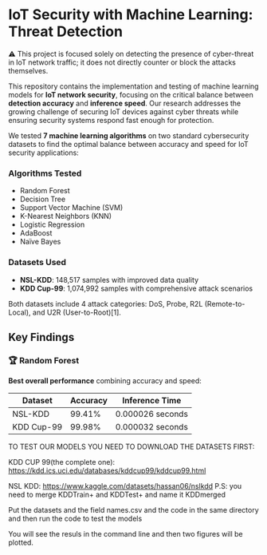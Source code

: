 # IoT Security with Machine Learning: Threat Detection

⚠️ This project is focused solely on detecting the presence of cyber-threat in IoT network traffic; it does not directly counter or block the attacks themselves.

This repository contains the implementation and testing of machine learning models for **IoT network security**, focusing on the critical balance between **detection accuracy** and **inference speed**. Our research addresses the growing challenge of securing IoT devices against cyber threats while ensuring security systems respond fast enough for protection.

We tested **7 machine learning algorithms** on two standard cybersecurity datasets to find the optimal balance between accuracy and speed for IoT security applications:

### Algorithms Tested
- Random Forest
- Decision Tree  
- Support Vector Machine (SVM)
- K-Nearest Neighbors (KNN)
- Logistic Regression
- AdaBoost
- Naïve Bayes

### Datasets Used
- **NSL-KDD**: 148,517 samples with improved data quality
- **KDD Cup-99**: 1,074,992 samples with comprehensive attack scenarios

Both datasets include 4 attack categories: DoS, Probe, R2L (Remote-to-Local), and U2R (User-to-Root)[1].

## Key Findings

### 🏆 Random Forest
**Best overall performance** combining accuracy and speed:

| Dataset | Accuracy | Inference Time |
|---------|----------|----------------|
| NSL-KDD | 99.41% | 0.000026 seconds |
| KDD Cup-99 | 99.98% | 0.000032 seconds |

TO TEST OUR MODELS YOU NEED TO DOWNLOAD THE DATASETS FIRST:

KDD CUP 99(the complete one): https://kdd.ics.uci.edu/databases/kddcup99/kddcup99.html

NSL KDD: https://www.kaggle.com/datasets/hassan06/nslkdd
P.S: you need to merge KDDTrain+ and KDDTest+ and name it KDDmerged

Put the datasets and the field names.csv and the code in the same directory and then run the code to test the models

You will see the resuls in the command line and then two figures will be plotted.
